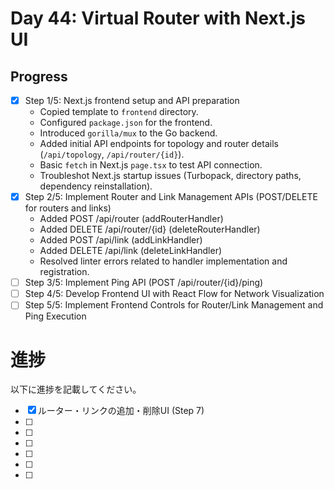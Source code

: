 # Day 44: Virtual Router with Next.js UI

## Progress

- [x] Step 1/5: Next.js frontend setup and API preparation
  - Copied template to `frontend` directory.
  - Configured `package.json` for the frontend.
  - Introduced `gorilla/mux` to the Go backend.
  - Added initial API endpoints for topology and router details (`/api/topology`, `/api/router/{id}`).
  - Basic `fetch` in Next.js `page.tsx` to test API connection.
  - Troubleshot Next.js startup issues (Turbopack, directory paths, dependency reinstallation).
- [x] Step 2/5: Implement Router and Link Management APIs (POST/DELETE for routers and links)
  - Added POST /api/router (addRouterHandler)
  - Added DELETE /api/router/{id} (deleteRouterHandler)
  - Added POST /api/link (addLinkHandler)
  - Added DELETE /api/link (deleteLinkHandler)
  - Resolved linter errors related to handler implementation and registration.
- [ ] Step 3/5: Implement Ping API (POST /api/router/{id}/ping)
- [ ] Step 4/5: Develop Frontend UI with React Flow for Network Visualization
- [ ] Step 5/5: Implement Frontend Controls for Router/Link Management and Ping Execution

# 進捗

以下に進捗を記載してください。


- [x] ルーター・リンクの追加・削除UI (Step 7)
- [ ] 
- [ ] 
- [ ] 
- [ ] 
- [ ] 
- [ ]
